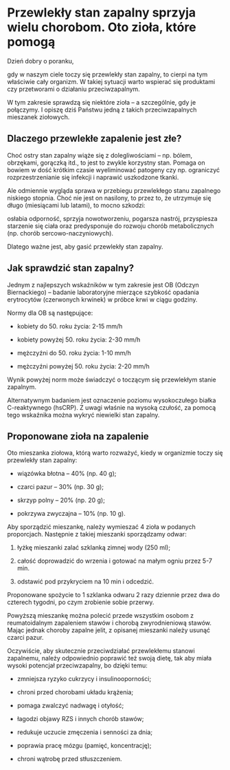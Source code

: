 # Przewlekły stan zapalny sprzyja wielu chorobom. Oto zioła, które pomogą

Dzień dobry o poranku,

gdy w naszym ciele toczy się przewlekły stan zapalny, to cierpi na tym właściwie cały organizm. W takiej sytuacji warto wspierać się produktami czy przetworami o działaniu przeciwzapalnym.

W tym zakresie sprawdzą się niektóre zioła – a szczególnie, gdy je połączymy. I opiszę dziś Państwu jedną z takich przeciwzapalnych mieszanek ziołowych.

## Dlaczego przewlekłe zapalenie jest złe?

Choć ostry stan zapalny wiąże się z dolegliwościami – np. bólem, obrzękami, gorączką itd., to jest to zwykle korzystny stan. Pomaga on bowiem w dość krótkim czasie wyeliminować patogeny czy np. ograniczyć rozprzestrzenianie się infekcji i naprawić uszkodzone tkanki.

Ale odmiennie wygląda sprawa w przebiegu przewlekłego stanu zapalnego niskiego stopnia. Choć nie jest on nasilony, to przez to, że utrzymuje się długo (miesiącami lub latami), to mocno szkodzi:

osłabia odporność, sprzyja nowotworzeniu, pogarsza nastrój, przyspiesza starzenie się ciała oraz predysponuje do rozwoju chorób metabolicznych (np. chorób sercowo-naczyniowych).

Dlatego ważne jest, aby gasić przewlekły stan zapalny.

## Jak sprawdzić stan zapalny?

Jednym z najlepszych wskaźników w tym zakresie jest OB (Odczyn Biernackiego) – badanie laboratoryjne mierzące szybkość opadania erytrocytów (czerwonych krwinek) w próbce krwi w ciągu godziny.

Normy dla OB są następujące:

- kobiety do 50. roku życia: 2-15 mm/h

- kobiety powyżej 50. roku życia: 2-30 mm/h

- mężczyźni do 50. roku życia: 1-10 mm/h

- mężczyźni powyżej 50. roku życia: 2-20 mm/h

Wynik powyżej norm może świadczyć o toczącym się przewlekłym stanie zapalnym.

Alternatywnym badaniem jest oznaczenie poziomu wysokoczułego białka C-reaktywnego (hsCRP). Z uwagi właśnie na wysoką czułość, za pomocą tego wskaźnika można wykryć niewielki stan zapalny.

## Proponowane zioła na zapalenie

Oto mieszanka ziołowa, którą warto rozważyć, kiedy w organizmie toczy się przewlekły stan zapalny:

- wiązówka błotna – 40% (np. 40 g);

- czarci pazur – 30% (np. 30 g);

- skrzyp polny – 20% (np. 20 g);

- pokrzywa zwyczajna – 10% (np. 10 g).

Aby sporządzić mieszankę, należy wymieszać 4 zioła w podanych proporcjach. Następnie z takiej mieszanki sporządzamy odwar:

1. łyżkę mieszanki zalać szklanką zimnej wody (250 ml);

2. całość doprowadzić do wrzenia i gotować na małym ogniu przez 5-7 min.

3. odstawić pod przykryciem na 10 min i odcedzić.

Proponowane spożycie to 1 szklanka odwaru 2 razy dziennie przez dwa do czterech tygodni, po czym zrobienie sobie przerwy.

Powyższą mieszankę można polecić przede wszystkim osobom z reumatoidalnym zapaleniem stawów i chorobą zwyrodnieniową stawów. Mając jednak choroby zapalne jelit, z opisanej mieszanki należy usunąć czarci pazur.

Oczywiście, aby skutecznie przeciwdziałać przewlekłemu stanowi zapalnemu, należy odpowiednio poprawić też swoją dietę, tak aby miała wysoki potencjał przeciwzapalny, bo dzięki temu:

- zmniejsza ryzyko cukrzycy i insulinooporności;

- chroni przed chorobami układu krążenia;

- pomaga zwalczyć nadwagę i otyłość;

- łagodzi objawy RZS i innych chorób stawów;

- redukuje uczucie zmęczenia i senności za dnia;

- poprawia pracę mózgu (pamięć, koncentrację);

- chroni wątrobę przed stłuszczeniem.

